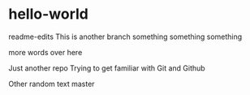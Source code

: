 # hello-world

 readme-edits
This is another branch
something something something




more words over here

Just another repo
Trying to get familiar with Git and Github

Other random text
master
